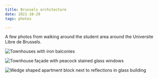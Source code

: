 ```yaml
---
title: Brussels architecture
date: 2021-10-29
tags: photos

---
```

A few photos from walking around the student area around the Universite Libre de Brussels.

![Townhouses with iron balconies](https://live.staticflickr.com/65535/51639937162_1160090247_c.jpg)

![Townhouse façade with peacock stained glass windows](https://live.staticflickr.com/65535/51641618715_6f50321077_c.jpg)

![Wedge shaped apartment block next to reflections in glass building](https://live.staticflickr.com/65535/51640767156_d60d12b5a8_c.jpg)